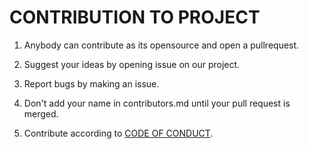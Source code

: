 # CONTRIBUTION TO PROJECT

1. Anybody can contribute as its opensource and open a pullrequest.

2. Suggest your ideas by opening issue on our project.

3. Report bugs by making an issue.

4. Don't add your name in contributors.md until your pull request is merged.

5. Contribute according to [CODE OF CONDUCT](CODE_OF_CONDUCT.md).